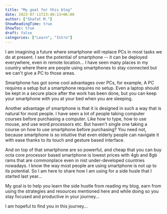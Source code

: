 ```yaml
---
title: "My goal for this blog"
date: 2023-07-11T23:40:13+06:00
author: ["Shafat M."]
ShowReadingTime: true
ShowToc: true
draft: false
categories: ["Learn", "Intro"]
---
```


I am imagining a future where smartphone will replace PCs in most tasks we do at present. I see the potential of smartphone -- it can be deployed everywhere, even in remote location... I have seen many places in my country where there are people using smartphones to stay connected but we can't give a PC to those areas. 

Smartphone has got some cool advantages over PCs, for example, A PC requires a setup but a smartphone requires no setup. Even a laptop should be kept in a secure place after the work has been done, but you can keep your smartphone with you at your bed when you are sleeping. 

Another advantage of smartphone is that it is designed in such a way that is natural for most people. I have seen a lot of people taking computer courses before purchasing a computer. Like how to type, how to use mouse, and use word processors etc. But haven't single one taking a course on how to use smartphone before purchasing? You need not, because smartphone is so intuitive that even elderly people can navigate it with ease thanks to its touch and gesture based interface. 

And on top of that smartphone are so powerful, and cheap that you can buy octa core processor based smartphone is lowest prices with 4gb and 8gb rams that are commonplace even in nist under-developed countries nowadays. I know the way most people are using smartphone is not up to its potential. So I am here to share how I am using for a side husle that I started last year...

My goal is to help you learn the side hustle from reading my blog, earn from using the strategies and resources mentioned here and while doing so you stay focused and productive in your journey...

I am hopeful to find you in this journey...